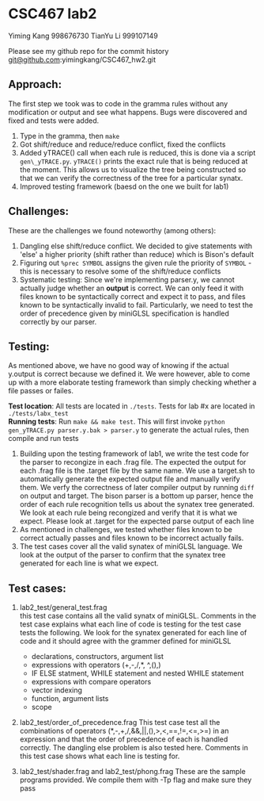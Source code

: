 CSC467 lab2
===========

Yiming Kang 998676730 
TianYu Li   999107149 

Please see my github repo for the commit history git@github.com:yimingkang/CSC467\_hw2.git

Approach:
---------
The first step we took was to code in the gramma rules without any modification or output and see what happens. Bugs were discovered and fixed and tests were added.  

1. Type in the gramma, then `make`  
2. Got shift/reduce and reduce/reduce conflict, fixed the conflicts  
3. Added yTRACE() call when each rule is reduced, this is done via a script `gen\_yTRACE.py`. `yTRACE()` prints the exact rule that is being reduced at the moment. This allows us to visualize the tree being constructed so that we can verify the correctness of the tree for a particular synatx. 
4. Improved testing framework (baesd on the one we built for lab1)  

Challenges:
-----------
These are the challenges we found noteworthy (among others):  

1. Dangling else shift/reduce conflict. We decided to give statements with 'else' a higher priority (shift rather than reduce) which is Bison's default  
2. Figuring out `%prec SYMBOL` assigns the given rule the priority of `SYMBOL` - this is necessary to resolve some of the shift/reduce conflicts  
3. Systematic testing: Since we're implementing parser.y, we cannot actually judge whether an **output** is correct. We can only feed it with files known to be syntactically correct and expect it to pass, and files known to be syntactically invalid to fail. Particularly, we need to test the order of precedence given by miniGLSL specification is handled correctly by our parser.  

Testing:
--------
As mentioned above, we have no good way of knowing if the actual y.output is correct because we defined it. We were however, able to come up with a more elaborate testing framework than simply checking whether a file passes or failes.  

**Test location**: All tests are located in `./tests`. Tests for lab #x are located in `./tests/labx_test`  
**Running tests**: Run `make && make test`. This will first invoke `python gen_yTRACE.py parser.y.bak > parser.y` to generate the actual rules, then compile and run tests  

1. Building upon the testing framework of lab1, we write the test code for the parser to recongize in each .frag file. The expected the output for each .frag file is the .target file by the same name. We use a target.sh to automatically generate the expected output file and manually verify them. We verfy the correctness of later compiler output by running `diff` on output and target. The bison parser is a bottom up parser, hence the order of each rule recognition tells us about the synatex tree generated. We look at each rule being recongized and verify that it is what we expect. Please look at .target for the expected parse output of each line   
2. As mentioned in challenges, we tested whether files known to be correct actually passes and files known to be incorrect actually fails.  
3. The test cases cover all the valid synatex of miniGLSL language. We look at the output of the parser to confirm that the synatex tree generated for each line is what we expect.  

Test cases:
-------
1. lab2\_test/general\_test.frag  
this test case contains all the valid synatx of miniGLSL. Comments in the test case explains what each line of code is testing for the test case tests the following. We look for the synatex generated for each line of code and it should agree with the grammer defined for miniGLSL  
    - declarations, constructors, argument list  
    - expressions with operators (+,-,/,\*, ^,(),)  
    - IF ELSE statment, WHILE statement and nested WHILE statement  
    - expressions with compare operators  
    - vector indexing  
    - function, argument lists  
    - scope  
2. lab2\_test/order\_of\_precedence.frag
This test case test all the combinations of operators (\*,-,+,/,&&,||,(),>,<,==,!=,<=,>=) in an expression and that the order of precedence of each is handled correctly. The dangling else problem is also tested here. Comments in this test case shows what each line is testing for.  
 
3. lab2\_test/shader.frag and lab2\_test/phong.frag
These are the sample programs provided. We compile them with -Tp flag and make sure they pass
